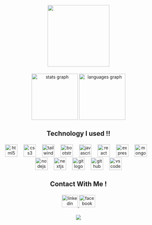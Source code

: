 <div align="center">
  <img height="200" src="[https://scontent.fdac31-1.fna.fbcdn.net/v/t39.30808-6/481768841_1149776180111529_3629682360606918791_n.jpg?_nc_cat=110&ccb=1-7&_nc_sid=cc71e4&_nc_eui2=AeGnkTbNYiRVVdsyYWn5IfvxjmcqKFFaLD2OZyooUVosPRBL-p9xTQDXdksW0qIxc2xRPbQu7IMG2212Xf9jcTPi&_nc_ohc=ShCrT0d-JH4Q7kNvgFlDsCN&_nc_oc=Adhkvc9j0qQT34i3Fyu_8muSDvfth4i_jb78MNLGhp9pHOfYoKrVInb6SBc8ChqM5RQ&_nc_zt=23&_nc_ht=scontent.fdac31-1.fna&_nc_gid=Ae8bhG-wuIK-Ey5rHHQHIBd&oh=00_AYAa8YKTyaNnoksb5qThDVqR9F4iJ_VO282zqnqSpdCEOw&oe=67BFDA44](https://media.licdn.com/dms/image/v2/D5616AQH5hQzHIyrm3A/profile-displaybackgroundimage-shrink_350_1400/B56ZUu7wmYGsAc-/0/1740249174445?e=1745452800&v=beta&t=UdE_LlLUtYUcaAeTqcp3EIKGGYOTEvIKh5yLXJbuIbA)"  />
</div>

###

<div align="center">
  <img src="https://github-readme-stats.vercel.app/api?username=sabbir6175&hide_title=false&hide_rank=false&show_icons=true&include_all_commits=true&count_private=true&disable_animations=false&theme=dracula&locale=en&hide_border=false&order=1" height="150" alt="stats graph"  />
  <img src="https://github-readme-stats.vercel.app/api/top-langs?username=sabbir6175&locale=en&hide_title=false&layout=compact&card_width=320&langs_count=5&theme=dracula&hide_border=false&order=2" height="150" alt="languages graph"  />
</div>

###

<h2 align="center">Technology I used !!</h2>

###

<div align="center">
  <img src="https://cdn.jsdelivr.net/gh/devicons/devicon/icons/html5/html5-original.svg" height="40" alt="html5 logo"  />
  <img width="12" />
  <img src="https://cdn.jsdelivr.net/gh/devicons/devicon/icons/css3/css3-original.svg" height="40" alt="css3 logo"  />
  <img width="12" />
  <img src="https://cdn.jsdelivr.net/gh/devicons/devicon/icons/tailwindcss/tailwindcss-original-wordmark.svg" height="40" alt="tailwindcss logo"  />
  <img width="12" />
  <img src="https://cdn.jsdelivr.net/gh/devicons/devicon/icons/bootstrap/bootstrap-original.svg" height="40" alt="bootstrap logo"  />
  <img width="12" />
  <img src="https://cdn.jsdelivr.net/gh/devicons/devicon/icons/javascript/javascript-original.svg" height="40" alt="javascript logo"  />
  <img width="12" />
  <img src="https://cdn.jsdelivr.net/gh/devicons/devicon/icons/react/react-original.svg" height="40" alt="react logo"  />
  <img width="12" />
  <img src="https://cdn.jsdelivr.net/gh/devicons/devicon/icons/express/express-original.svg" height="40" alt="express logo"  />
  <img width="12" />
  <img src="https://cdn.jsdelivr.net/gh/devicons/devicon/icons/mongodb/mongodb-original.svg" height="40" alt="mongodb logo"  />
  <img width="12" />
  <img src="https://cdn.jsdelivr.net/gh/devicons/devicon/icons/nodejs/nodejs-original.svg" height="40" alt="nodejs logo"  />
  <img width="12" />
  <img src="https://cdn.jsdelivr.net/gh/devicons/devicon/icons/nextjs/nextjs-original.svg" height="40" alt="nextjs logo"  />
  <img width="12" />
  <img src="https://cdn.jsdelivr.net/gh/devicons/devicon/icons/git/git-original.svg" height="40" alt="git logo"  />
  <img width="12" />
  <img src="https://cdn.jsdelivr.net/gh/devicons/devicon/icons/github/github-original.svg" height="40" alt="github logo"  />
  <img width="12" />
  <img src="https://cdn.jsdelivr.net/gh/devicons/devicon/icons/vscode/vscode-original.svg" height="40" alt="vscode logo"  />
</div>

###

<h2 align="center">Contact With Me !</h2>

###

<div align="center">
  <a href="https://www.linkedin.com/in/sabbir-hasan-13805728b/" target="_blank">
    <img src="https://raw.githubusercontent.com/maurodesouza/profile-readme-generator/master/src/assets/icons/social/linkedin/default.svg" width="52" height="40" alt="linkedin logo"  />
  </a>
  <a href="https://www.facebook.com/sabbirhasan075" target="_blank">
    <img src="https://raw.githubusercontent.com/maurodesouza/profile-readme-generator/master/src/assets/icons/social/facebook/default.svg" width="52" height="40" alt="facebook logo"  />
  </a>
</div>

###

<div align="center">
  <img src="https://profile-counter.glitch.me/sabbir6175/count.svg?"  />
</div>

